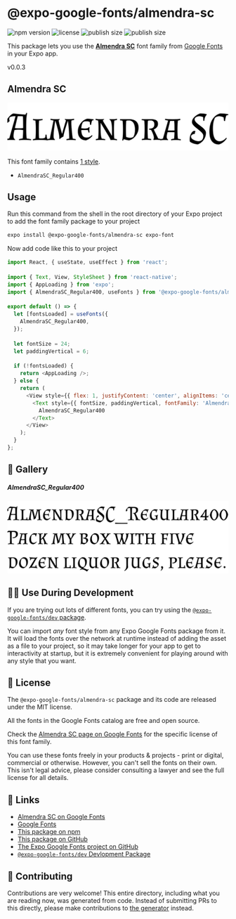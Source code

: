 # @expo-google-fonts/almendra-sc

![npm version](https://flat.badgen.net/npm/v/@expo-google-fonts/almendra-sc)
![license](https://flat.badgen.net/github/license/expo/google-fonts)
![publish size](https://flat.badgen.net/packagephobia/install/@expo-google-fonts/almendra-sc)
![publish size](https://flat.badgen.net/packagephobia/publish/@expo-google-fonts/almendra-sc)

This package lets you use the [**Almendra SC**](https://fonts.google.com/specimen/Almendra+SC) font family from [Google Fonts](https://fonts.google.com/) in your Expo app.

v0.0.3

## Almendra SC

![Almendra SC](./font-family.png)

This font family contains [1 style](#-gallery).

- `AlmendraSC_Regular400`

## Usage

Run this command from the shell in the root directory of your Expo project to add the font family package to your project
```sh
expo install @expo-google-fonts/almendra-sc expo-font
```

Now add code like this to your project
```js
import React, { useState, useEffect } from 'react';

import { Text, View, StyleSheet } from 'react-native';
import { AppLoading } from 'expo';
import { AlmendraSC_Regular400, useFonts } from '@expo-google-fonts/almendra-sc';

export default () => {
  let [fontsLoaded] = useFonts({
    AlmendraSC_Regular400,
  });

  let fontSize = 24;
  let paddingVertical = 6;

  if (!fontsLoaded) {
    return <AppLoading />;
  } else {
    return (
      <View style={{ flex: 1, justifyContent: 'center', alignItems: 'center' }}>
        <Text style={{ fontSize, paddingVertical, fontFamily: 'AlmendraSC_Regular400' }}>
          AlmendraSC_Regular400
        </Text>
      </View>
    );
  }
};

```

## 🔡 Gallery

##### AlmendraSC_Regular400
![AlmendraSC_Regular400](./12f0d325f41e23a75aa0ddb706236e13487d31b43a77435817a684f239f324bd.ttf.png)


## 👩‍💻 Use During Development

If you are trying out lots of different fonts, you can try using the [`@expo-google-fonts/dev` package](https://github.com/expo/google-fonts/tree/master/font-packages/dev#readme).

You can import *any* font style from any Expo Google Fonts package from it. It will load the fonts
over the network at runtime instead of adding the asset as a file to your project, so it may take longer
for your app to get to interactivity at startup, but it is extremely convenient
for playing around with any style that you want.

## 📖 License

The `@expo-google-fonts/almendra-sc` package and its code are released under the MIT license.

All the fonts in the Google Fonts catalog are free and open source.

Check the [Almendra SC page on Google Fonts](https://fonts.google.com/specimen/Almendra+SC) for the specific license of this font family.

You can use these fonts freely in your products & projects - print or digital, commercial or otherwise. However, you can't sell the fonts on their own. This isn't legal advice, please consider consulting a lawyer and see the full license for all details.

## 🔗 Links

- [Almendra SC on Google Fonts](https://fonts.google.com/specimen/Almendra+SC)
- [Google Fonts](https://fonts.google.com/)
- [This package on npm](https://www.npmjs.com/package/@expo-google-fonts/almendra-sc)
- [This package on GitHub](https://github.com/expo/google-fonts/tree/master/font-packages/almendra-sc)
- [The Expo Google Fonts project on GitHub](https://github.com/expo/google-fonts)
- [`@expo-google-fonts/dev` Devlopment Package](https://github.com/expo/google-fonts/tree/master/font-packages/dev)


## 🤝 Contributing

Contributions are very welcome! This entire directory, including what you are reading now, was generated from code. Instead of submitting PRs to this directly, please make contributions to [the generator](https://github.com/expo/google-fonts/tree/master/packages/generator) instead.
